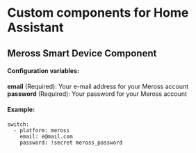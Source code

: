 # Custom components for Home Assistant
## Meross Smart Device Component

#### Configuration variables:
**email** (Required): Your e-mail address for your Meross account<br />
**password** (Required): Your password for your Meross account<br />
  
#### Example:
```
switch:
  - platform: meross
    email: e@mail.com
    password: !secret meross_password
```

